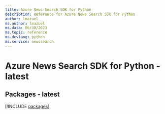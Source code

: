 ```yaml
---
title: Azure News Search SDK for Python
description: Reference for Azure News Search SDK for Python
author: lmazuel
ms.author: lmazuel
ms.data: 06/30/2023
ms.topic: reference
ms.devlang: python
ms.service: newssearch
---
```

# Azure News Search SDK for Python - latest
## Packages - latest
[!INCLUDE [packages](news-search-index.md)]